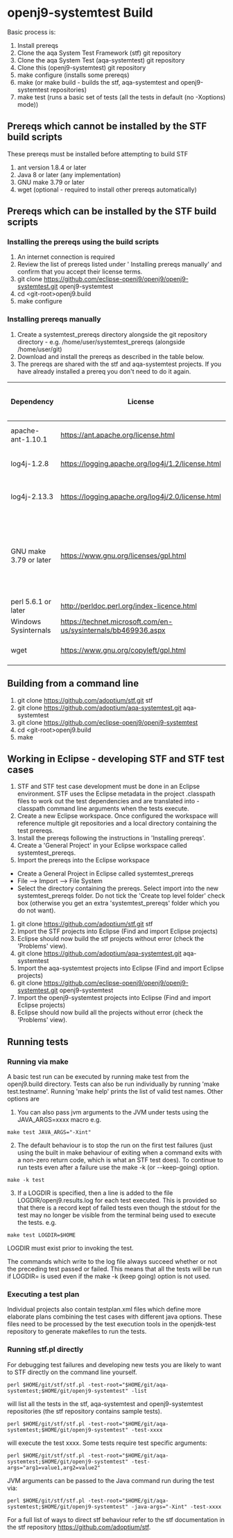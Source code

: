<!--
Copyright (c) 2017, 2023 IBM Corp. and others

This program and the accompanying materials are made available under
the terms of the Eclipse Public License 2.0 which accompanies this
distribution and is available at https://www.eclipse.org/legal/epl-2.0/
or the Apache License, Version 2.0 which accompanies this distribution and
is available at https://www.apache.org/licenses/LICENSE-2.0.

This Source Code may also be made available under the following
Secondary Licenses when the conditions for such availability set
forth in the Eclipse Public License, v. 2.0 are satisfied: GNU
General Public License, version 2 with the GNU Classpath
Exception [1] and GNU General Public License, version 2 with the
OpenJDK Assembly Exception [2].

[1] https://www.gnu.org/software/classpath/license.html
[2] https://openjdk.org/legal/assembly-exception.html

SPDX-License-Identifier: EPL-2.0 OR Apache-2.0 OR GPL-2.0-only WITH Classpath-exception-2.0 OR GPL-2.0-only WITH OpenJDK-assembly-exception-1.0
-->

# openj9-systemtest Build

Basic process is:
1. Install prereqs
1. Clone the aqa System Test Framework (stf) git repository
1. Clone the aqa System Test (aqa-systemtest) git repository
1. Clone this (openj9-systemtest) git repository
1. make configure (installs some prereqs)
1. make (or make build - builds the stf, aqa-systemtest and openj9-systemtest repositories)
1. make test (runs a basic set of tests (all the tests in default (no -Xoptions) mode))

## Prereqs which cannot be installed by the STF build scripts
These prereqs must be installed before attempting to build STF
1. ant version 1.8.4 or later
1. Java 8 or later (any implementation)
1. GNU make 3.79 or later
1. wget (optional - required to install other prereqs automatically)

## Prereqs which can be installed by the STF build scripts
### Installing the prereqs using the build scripts
1. An internet connection is required
1. Review the list of prereqs listed under ' Installing prereqs manually' and confirm that you accept their license terms.
1. git clone https://github.com/eclipse-openj9/openj9/openj9-systemtest.git openj9-systemtest
1. cd &lt;git-root&gt;openj9.build
1. make configure

### Installing prereqs manually
1. Create a systemtest_prereqs directory alongside the git repository directory - e.g. /home/user/systemtest_prereqs (alongside /home/user/git)
1. Download and install the prereqs as described in the table below.
1. The prereqs are shared with the stf and aqa-systemtest projects.  If you have already installed a prereq you don't need to do it again.

| Dependency             | License                                                        | Used by    | Steps to obtain                                                                                                                                                                                                                                            | Install instructions                                                                                                                                                                                                                                                  | Installed via make / ant configure? |
| ---------------------- | -------------------------------------------------------------- | ---------- | ---------------------------------------------------------------------------------------------------------------------------------------------------------------------------------------------------------------------------------------------------------- | --------------------------------------------------------------------------------------------------------------------------------------------------------------------------------------------------------------------------------------------------------------------- | ----------------------------------- |
| apache-ant-1.10.1      | https://ant.apache.org/license.html                            | stf.build  | Download from https://archive.apache.org/dist/ant/binaries/apache-ant-1.10.1-bin.zip                                                                                                                                                                       | Unzip to PREREQS_ROOT/apache-ant-1.10.1                                                                                                                                                                                                                               | Yes                                 |
| log4j-1.2.8            | https://logging.apache.org/log4j/1.2/license.html              | test.jvmti | Download from https://archive.apache.org/dist/logging/log4j/1.2.8/jakarta-log4j-1.2.8.zip                                                                                                                                                                  | Copy to PREREQS_ROOT/log4j-1.2.8/log4j.jar                                                                                                                                                                                                                            | Yes                                 |
| log4j-2.13.3              | https://logging.apache.org/log4j/2.0/license.html              | stf.*      | Download from https://archive.apache.org/dist/logging/log4j/2.3/apache-log4j-2.13.3-bin.zip                                                                                                                                                                   | Copy to PREREQS_ROOT/log4j-2.13.3/log4j-api-2.13.3.jar and PREREQS_ROOT/log4j-2.13.3/log4j-core-2.13.3.jar                                                                                                                                                                        | Yes                                 |
| GNU make 3.79 or later | https://www.gnu.org/licenses/gpl.html                          | stf.build  | Windows - Download from http://gnuwin32.sourceforge.net/packages/make.htm<br>Unix: may already be installed on the test machine, a prebuilt version may already be available, otherwise build from source - see https://www.gnu.org/software/software.html | Add GNU make to PATH (ahead of any native platform make) before executing make or make test, or copy make to PREREQS_ROOT/gmake/<platform> where platform is linux_x86-32, linux_x86-64, linux_ppc-32, linux_390-31, linux_arm-32, win_x86-32, aix_ppc-64, zos_390-64 | No                                  |
| perl 5.6.1 or later    | http://perldoc.perl.org/index-licence.html                     | stf.core   | Windows - tests can be executed using Strawberry perl.  Other perl implementations may be OK too.                                                                                                                                                          | Add to PATH                                                                                                                                                                                                                                                           | No                                  |
| Windows Sysinternals   | https://technet.microsoft.com/en-us/sysinternals/bb469936.aspx | stf.core   | Download from https://download.sysinternals.com/files/SysinternalsSuite.zip                                                                                                                                                                                | Unzip to PREREQS_ROOT/windows_sysinternals                                                                                                                                                                                                                            | Yes                                 |
| wget                   | https://www.gnu.org/copyleft/gpl.html                          | stf.build  | Windows - download from https://sourceforge.net/projects/gnuwin32/files/wget/1.11.4-1/wget-1.11.4-1-bin.zip                                                                                                                                                | Add to PATH                                                                                                                                                                                                                                                           | No                                  |

## Building from a command line
1. git clone https://github.com/adoptium/stf.git stf
1. git clone https://github.com/adoptium/aqa-systemtest.git aqa-systemtest
1. git clone https://github.com/eclipse-openj9/openj9-systemtest
1. cd &lt;git-root&gt;openj9.build
1. make

## Working in Eclipse - developing STF and STF test cases
1. STF and STF test case development must be done in an Eclipse environment. STF uses the Eclipse metadata
in the project .classpath files to work out the test dependencies and are translated into -classpath command
line arguments when the tests execute.
1. Create a new Eclipse workspace.  Once configured the workspace will reference multiple git repositories and a local directory containing the test prereqs.
1. Install the prereqs following the instructions in 'Installing prereqs'.
1. Create a 'General Project' in your Eclipse workspace called systemtest_prereqs.
1. Import the prereqs into the Eclipse workspace
- Create a General Project in Eclipse called systemtest_prereqs
- File --> Import --> File System
- Select the directory containing the prereqs. Select import into the new systemtest_prereqs folder.  Do not tick
the 'Create top level folder' check box (otherwise you get an extra 'systemtest_prereqs' folder which you do not
want).
1. git clone https://github.com/adoptium/stf.git stf
1. Import the STF projects into Eclipse (Find and import Eclipse projects)
1. Eclipse should now build the stf projects without error (check the 'Problems' view).
1. git clone https://github.com/adoptium/aqa-systemtest.git aqa-systemtest
1. Import the aqa-systemtest projects into Eclipse (Find and import Eclipse projects)
1. git clone https://github.com/eclipse-openj9/openj9/openj9-systemtest.git openj9-systemtest
1. Import the openj9-systemtest projects into Eclipse (Find and import Eclipse projects)
1. Eclipse should now build all the projects without error (check the 'Problems' view).

## Running tests
### Running via make
A basic test run can be executed by running make test from the openj9.build directory. Tests can also be run individually by running 'make test.testname'. Running 'make help' prints the list of valid test names.
Other options are
1. You can also pass jvm arguments to the JVM under tests using the JAVA_ARGS=xxxx macro e.g.
```
make test JAVA_ARGS="-Xint"
```
2. The default behaviour is to stop the run on the first test failures (just using the built in make
behaviour of exiting when a command exits with a non-zero return code, which is what an STF test does).
To continue to run tests even after a failure use the make -k (or --keep-going) option.
```
make -k test
```
3. If a LOGDIR is specified, then a line is added to the file LOGDIR/openj9.results.log for each
test executed. This is provided so that there is a record
kept of failed tests even though the stdout for the test may no longer be visible from the terminal
being used to execute the tests. e.g.
```
make test LOGDIR=$HOME
```
LOGDIR must exist prior to invoking the test.

The commands which write to the log file always succeed whether or not the preceding test passed or failed.
This means that all the tests will be run if LOGDIR= is used even if the make -k (keep going) option is not used.

### Executing a test plan
Individual projects also contain testplan.xml files which define more elaborate plans combining the test cases
with different java options.  These files need to be processed by the test execution tools in the openjdk-test
repository to generate makefiles to run the tests.

### Running stf.pl directly
For debugging test failures and developing new tests you are likely to want to STF directly on the command line yourself.
```
perl $HOME/git/stf/stf.pl -test-root="$HOME/git/aqa-systemtest;$HOME/git/openj9-systemtest" -list
```
will list all the tests in the stf, aqa-systemtest and openj9-systemtest repositories (the stf repository contains sample tests).
```
perl $HOME/git/stf/stf.pl -test-root="$HOME/git/aqa-systemtest;$HOME/git/openj9-systemtest" -test-xxxx
```
will execute the test xxxx.
Some tests require test specific arguments:
```
perl $HOME/git/stf/stf.pl -test-root="$HOME/git/aqa-systemtest;$HOME/git/openj9-systemtest" -test-args="arg1=value1,arg2=value2"
```
JVM arguments can be passed to the Java command run during the test via:
```
perl $HOME/git/stf/stf.pl -test-root="$HOME/git/aqa-systemtest;$HOME/git/openj9-systemtest" -java-args="-Xint" -test-xxxx
```
For a full list of ways to direct stf behaviour refer to the stf documentation in the stf repository https://github.com/adoptium/stf.
